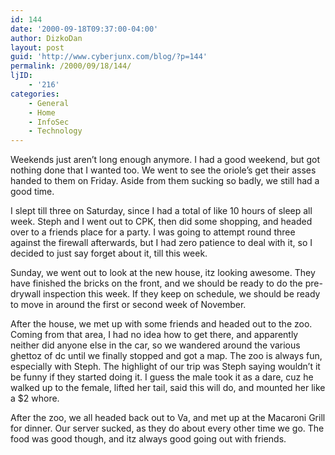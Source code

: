 ```yaml
---
id: 144
date: '2000-09-18T09:37:00-04:00'
author: DizkoDan
layout: post
guid: 'http://www.cyberjunx.com/blog/?p=144'
permalink: /2000/09/18/144/
ljID:
    - '216'
categories:
    - General
    - Home
    - InfoSec
    - Technology
---
```


Weekends just aren’t long enough anymore. I had a good weekend, but got nothing done that I wanted too. We went to see the oriole’s get their asses handed to them on Friday. Aside from them sucking so badly, we still had a good time.

I slept till three on Saturday, since I had a total of like 10 hours of sleep all week. Steph and I went out to CPK, then did some shopping, and headed over to a friends place for a party. I was going to attempt round three against the firewall afterwards, but I had zero patience to deal with it, so I decided to just say forget about it, till this week.

Sunday, we went out to look at the new house, itz looking awesome. They have finished the bricks on the front, and we should be ready to do the pre-drywall inspection this week. If they keep on schedule, we should be ready to move in around the first or second week of November.

After the house, we met up with some friends and headed out to the zoo. Coming from that area, I had no idea how to get there, and apparently neither did anyone else in the car, so we wandered around the various ghettoz of dc until we finally stopped and got a map. The zoo is always fun, especially with Steph. The highlight of our trip was Steph saying wouldn’t it be funny if they started doing it. I guess the male took it as a dare, cuz he walked up to the female, lifted her tail, said this will do, and mounted her like a $2 whore.

After the zoo, we all headed back out to Va, and met up at the Macaroni Grill for dinner. Our server sucked, as they do about every other time we go. The food was good though, and itz always good going out with friends.